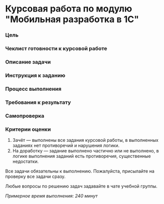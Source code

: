 # Курсовая работа по модулю "Мобильная разработка в 1С"

### Цель


### Чеклист готовности к курсовой работе


### Описание задачи


### Инструкция к заданию 


### Процесс выполнения



### Требования к результату





### Самопроверка


### Критерии оценки

1. Зачёт — выполнены все задания курсовой работы, в выполненных заданиях нет противоречий и нарушения логики.
2. На доработку — задание выполнено частично или не выполнено, в логике выполнения заданий есть противоречия, существенные недостатки.

Все задачи обязательны к выполнению. Пожалуйста, присылайте на проверку все задачи сразу.

Любые вопросы по решению задач задавайте в чате учебной группы.

*Примерное время выполнения: 240 минут*
